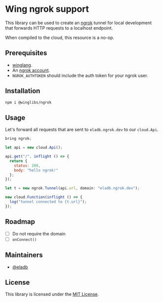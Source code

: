 # Wing ngrok support 

This library can be used to create an [ngrok](https://ngrok.com) tunnel for local development that
forwards HTTP requests to a localhost endpoint.

When compiled to the cloud, this resource is a no-op.

## Prerequisites

* [winglang](https://winglang.io).
* An [ngrok account](https://ngrok.com).
* `NGROK_AUTHTOKEN` should include the auth token for your ngrok user.

## Installation

```sh
npm i @winglibs/ngrok
```

## Usage

Let's forward all requests that are sent to `eladb.ngrok.dev` to our `cloud.Api`.

```js
bring ngrok;

let api = new cloud.Api();

api.get("/", inflight () => {
  return {
    status: 200,
    body: "hello ngrok!"
  };
});

let t = new ngrok.Tunnel(api.url, domain: "eladb.ngrok.dev");

new cloud.Function(inflight () => {
  log("tunnel connected to {t.url}");
});
```

## Roadmap

- [ ] Do not require the domain
- [ ] `onConnect()`

## Maintainers

- [@eladb](https://github.com/eladb)

## License

This library is licensed under the [MIT License](./LICENSE).
